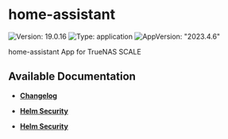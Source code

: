 # home-assistant

![Version: 19.0.16](https://img.shields.io/badge/Version-19.0.16-informational?style=flat-square) ![Type: application](https://img.shields.io/badge/Type-application-informational?style=flat-square) ![AppVersion: "2023.4.6"](https://img.shields.io/badge/AppVersion-"2023.4.6"-informational?style=flat-square)

home-assistant App for TrueNAS SCALE

## Available Documentation

- [**Changelog**](CHANGELOG)

- [**Helm Security**](container-security)

- [**Helm Security**](helm-security)

